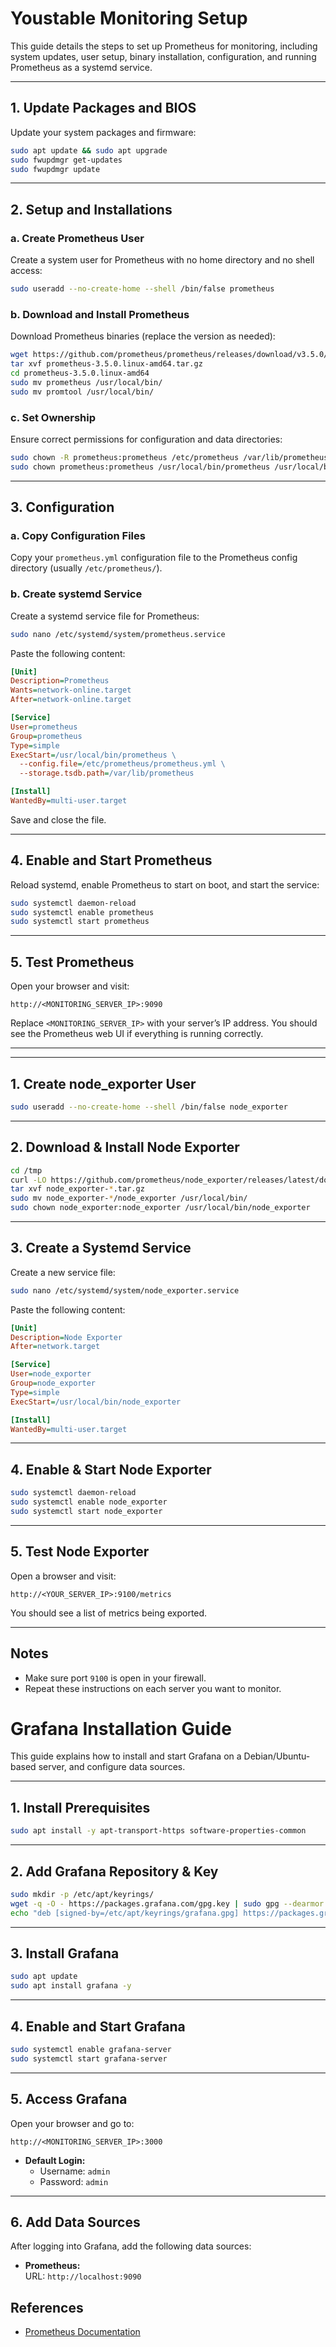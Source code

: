 # Youstable Monitoring Setup

This guide details the steps to set up Prometheus for monitoring, including system updates, user setup, binary installation, configuration, and running Prometheus as a systemd service.

---

## 1. Update Packages and BIOS

Update your system packages and firmware:

```bash
sudo apt update && sudo apt upgrade
sudo fwupdmgr get-updates
sudo fwupdmgr update
```

---

## 2. Setup and Installations

### a. Create Prometheus User

Create a system user for Prometheus with no home directory and no shell access:

```bash
sudo useradd --no-create-home --shell /bin/false prometheus
```

### b. Download and Install Prometheus

Download Prometheus binaries (replace the version as needed):

```bash
wget https://github.com/prometheus/prometheus/releases/download/v3.5.0/prometheus-3.5.0.linux-amd64.tar.gz
tar xvf prometheus-3.5.0.linux-amd64.tar.gz
cd prometheus-3.5.0.linux-amd64
sudo mv prometheus /usr/local/bin/
sudo mv promtool /usr/local/bin/
```

### c. Set Ownership

Ensure correct permissions for configuration and data directories:

```bash
sudo chown -R prometheus:prometheus /etc/prometheus /var/lib/prometheus
sudo chown prometheus:prometheus /usr/local/bin/prometheus /usr/local/bin/promtool
```

---

## 3. Configuration

### a. Copy Configuration Files

Copy your `prometheus.yml` configuration file to the Prometheus config directory (usually `/etc/prometheus/`).

### b. Create systemd Service

Create a systemd service file for Prometheus:

```bash
sudo nano /etc/systemd/system/prometheus.service
```

Paste the following content:

```ini
[Unit]
Description=Prometheus
Wants=network-online.target
After=network-online.target

[Service]
User=prometheus
Group=prometheus
Type=simple
ExecStart=/usr/local/bin/prometheus \
  --config.file=/etc/prometheus/prometheus.yml \
  --storage.tsdb.path=/var/lib/prometheus

[Install]
WantedBy=multi-user.target
```

Save and close the file.

---

## 4. Enable and Start Prometheus

Reload systemd, enable Prometheus to start on boot, and start the service:

```bash
sudo systemctl daemon-reload
sudo systemctl enable prometheus
sudo systemctl start prometheus
```

---

## 5. Test Prometheus

Open your browser and visit:

```
http://<MONITORING_SERVER_IP>:9090
```

Replace `<MONITORING_SERVER_IP>` with your server’s IP address. You should see the Prometheus web UI if everything is running correctly.

---

---

## 1. Create node_exporter User

```bash
sudo useradd --no-create-home --shell /bin/false node_exporter
```

---

## 2. Download & Install Node Exporter

```bash
cd /tmp
curl -LO https://github.com/prometheus/node_exporter/releases/latest/download/node_exporter-1.8.2.linux-amd64.tar.gz
tar xvf node_exporter-*.tar.gz
sudo mv node_exporter-*/node_exporter /usr/local/bin/
sudo chown node_exporter:node_exporter /usr/local/bin/node_exporter
```

---

## 3. Create a Systemd Service

Create a new service file:

```bash
sudo nano /etc/systemd/system/node_exporter.service
```

Paste the following content:

```ini
[Unit]
Description=Node Exporter
After=network.target

[Service]
User=node_exporter
Group=node_exporter
Type=simple
ExecStart=/usr/local/bin/node_exporter

[Install]
WantedBy=multi-user.target
```

---

## 4. Enable & Start Node Exporter

```bash
sudo systemctl daemon-reload
sudo systemctl enable node_exporter
sudo systemctl start node_exporter
```

---

## 5. Test Node Exporter

Open a browser and visit:

```
http://<YOUR_SERVER_IP>:9100/metrics
```

You should see a list of metrics being exported.

---

## Notes

- Make sure port `9100` is open in your firewall.
- Repeat these instructions on each server you want to monitor.

# Grafana Installation Guide

This guide explains how to install and start Grafana on a Debian/Ubuntu-based server, and configure data sources.

---

## 1. Install Prerequisites

```bash
sudo apt install -y apt-transport-https software-properties-common
```

---

## 2. Add Grafana Repository & Key

```bash
sudo mkdir -p /etc/apt/keyrings/
wget -q -O - https://packages.grafana.com/gpg.key | sudo gpg --dearmor -o /etc/apt/keyrings/grafana.gpg
echo "deb [signed-by=/etc/apt/keyrings/grafana.gpg] https://packages.grafana.com/oss/deb stable main" | sudo tee /etc/apt/sources.list.d/grafana.list
```

---

## 3. Install Grafana

```bash
sudo apt update
sudo apt install grafana -y
```

---

## 4. Enable and Start Grafana

```bash
sudo systemctl enable grafana-server
sudo systemctl start grafana-server
```

---

## 5. Access Grafana

Open your browser and go to:

```
http://<MONITORING_SERVER_IP>:3000
```

- **Default Login:**  
  - Username: `admin`  
  - Password: `admin`

---

## 6. Add Data Sources

After logging into Grafana, add the following data sources:

- **Prometheus:**  
  URL: `http://localhost:9090`

## References

- [Prometheus Documentation](https://prometheus.io/docs/)
